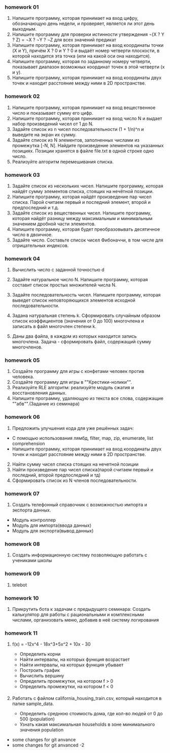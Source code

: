### homework 01
1. Напишите программу, которая принимает на вход цифру, обозначающую день недели,
 и проверяет, является ли этот день выходным.
2. Напишите программу для проверки истинности утверждения 
  ¬(X ? Y ? Z) = ¬X ? ¬Y ? ¬Z для всех значений предикат
3. Напишите программу, которая принимает на вход координаты точки (X и Y),
  причём X ? 0 и Y ? 0 и выдаёт номер четверти плоскости, в которой находится эта точка
 (или на какой оси она находится).
4. Напишите программу, которая по заданному номеру четверти,
 показывает диапазон возможных координат точек в этой четверти (x и y).
5. Напишите программу, которая принимает на вход координаты двух точек
 и находит расстояние между ними в 2D пространстве.

### homework 02
1. Напишите программу, которая принимает на вход вещественное число и показывает сумму его цифр.
2. Напишите программу, которая принимает на вход число N и выдает набор произведений чисел от 1 до N.
3. Задайте список из n чисел последовательности (1 + 1/n)^n и выведите на экран их сумму.
4. Задайте список из N элементов, заполненных числами из промежутка [-N, N].
 Найдите произведение элементов на указанных позициях. 
 Позиции хранятся в файле file.txt в одной строке одно число.
5. Реализуйте алгоритм перемешивания списка.

### homework 03
1. Задайте список из нескольких чисел. Напишите программу, которая найдёт сумму элементов списка, стоящих на нечётной позиции.
2. Напишите программу, которая найдёт произведение пар чисел списка.
  Парой считаем первый и последний элемент, второй и предпоследний и т.д.
3. Задайте список из вещественных чисел.
  Напишите программу, которая найдёт разницу между максимальным и минимальным значением дробной части элементов.
4. Напишите программу, которая будет преобразовывать десятичное число в двоичное.
5. Задайте число. Составьте список чисел Фибоначчи, в том числе для отрицательных индексов.

### homework 04
1. Вычислить число c заданной точностью d
2. Задайте натуральное число N. Напишите программу, которая составит список простых множителей числа N.
3. Задайте последовательность чисел. Напишите программу, которая выведет список неповторяющихся элементов исходной последовательности.

4. Задана натуральная степень k. Сформировать случайным образом список коэффициентов (значения от 0 до 100) 
многочлена и записать в файл многочлен степени k.
5. Даны два файла, в каждом из которых находится запись многочлена.
 Задача - сформировать файл, содержащий сумму многочленов.

### homework 05
1. Создайте программу для игры с конфетами человек против человека.
2. Создайте программу для игры в ""Крестики-нолики"".
3. Реализуйте RLE алгоритм: реализуйте модуль сжатия и восстановления данных.
4. Напишите программу, удаляющую из текста все слова, содержащие ""абв"".(Задание из семинара)

### homework 06
1. Предложить улучшения кода для уже решённых задач:
  - С помощью использования лямбд, filter, map, zip, enumerate, list comprehension
  - Напишите программу, которая принимает на вход координаты двух точек и находит расстояние между ними в 2D пространстве.
2. Найти сумму чисел списка стоящих на нечетной позиции
3. Найти произведение пар чисел списка(парой считаем первый и последний, второй предпоследний и тд)
4. Сформировать список из N членов последовательности.


### homework 07
1. Создать телефонный справочник с возможностью импорта и экспорта данных.
  - Модуль контроллер
  - Модуль для импорта(ввода данных)
  - Модуль для экспорта(вывод данных)

### homework 08
1. Создать информационную систему позволяющую работать с учениками школы

### homework 09

1. telebot

### homework 10
1. Прикрутить бота к задачам с предыдущего семинара:
Создать калькулятор для работы с рациональными и комплексными числами, организовать меню, добавив в неё систему логирования

### homework 11

1. f(x) = -12x^4 - 18x^3+5x^2 + 10x - 30

    - Определить корни
    - Найти интервалы, на которых функция возрастает
    - Найти интервалы, на которых функция убывает
    - Построить график
    - Вычислить вершину
    - Определить промежутки, на котором f > 0
    - Определить промежутки, на котором f < 0 
####

2. Работать с файлом california_housing_train.csv, который находится в папке sample_data. 

   - Определить среднюю стоимость дома, где кол-во людей от 0 до 500 (population)
    - Узнать какая максимальная households в зоне минимального значения population

- some changes for git anvance
- some changes for git anvanced -2